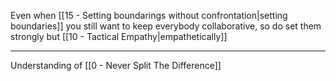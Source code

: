 Even when [[15 - Setting boundarings without confrontation|setting boundaries]] you still want to keep everybody collaborative, so do set them strongly but [[10 - Tactical Empathy|empathetically]]

---

Understanding of [[0 - Never Split The Difference]]
